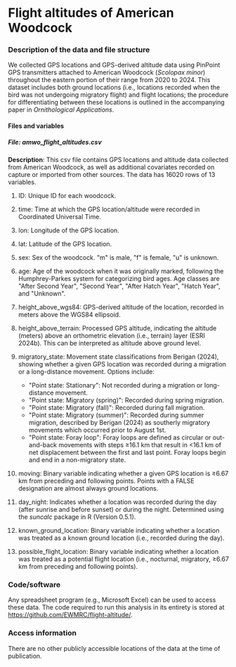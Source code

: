 # Flight altitudes of American Woodcock

### Description of the data and file structure
We collected GPS locations and GPS-derived altitude data using PinPoint GPS transmitters attached to American Woodcock (*Scolopax minor*) throughout the eastern portion of their range from 2020 to 2024. This dataset includes both ground locations (i.e., locations recorded when the bird was not undergoing migratory flight) and flight locations; the procedure for differentiating between these locations is outlined in the accompanying paper in *Ornithological Applications*. 

#### Files and variables

##### File: amwo_flight_altitudes.csv
**Description**: This csv file contains GPS locations and altitude data collected from American Woodcock, as well as additional covariates recorded on capture or imported from other sources. The data has 16020 rows of 13 variables. 

1. ID: Unique ID for each woodcock.

2. time: Time at which the GPS location/altitude were recorded in Coordinated Universal Time.

3. lon: Longitude of the GPS location.

4. lat: Latitude of the GPS location.

5. sex: Sex of the woodcock. "m" is male, "f" is female, "u" is unknown.

6. age: Age of the woodcock when it was originally marked, following the Humphrey-Parkes system for categorizing bird ages. Age classes are "After Second Year", "Second Year", "After Hatch Year", "Hatch Year", and "Unknown".

7. height_above_wgs84: GPS-derived altitude of the location, recorded in meters above the WGS84 ellipsoid.

8. height_above_terrain: Processed GPS altitude, indicating the altitude (meters) above an orthometric elevation (i.e., terrain) layer (ESRI 2024b). This can be interpreted as altitude above ground level.

9. migratory_state: Movement state classifications from Berigan (2024), showing whether a given GPS location was recorded during a migration or a long-distance movement. Options include:
    - "Point state: Stationary": Not recorded during a migration or long-distance movement.
    - "Point state: Migratory (spring)": Recorded during spring migration.
    - "Point state: Migratory (fall)": Recorded during fall migration.
    - "Point state: Migratory (summer)": Recorded during summer migration, described by Berigan (2024) as southerly migratory movements which occurred prior to August 1st.
    - "Point state: Foray loop": Foray loops are defined as circular or out-and-back movements with steps ≥16.1 km that result in <16.1 km of net displacement between the first and last point. Foray loops begin and end in a non-migratory state.

10. moving: Binary variable indicating whether a given GPS location is ≥6.67 km from preceding and following points. Points with a FALSE designation are almost always ground locations.

11. day_night: Indicates whether a location was recorded during the day (after sunrise and before sunset) or during the night. Determined using the *suncalc* package in R (Version 0.5.1).

12. known_ground_location: Binary variable indicating whether a location was treated as a known ground location (i.e., recorded during the day).

13. possible_flight_location: Binary variable indicating whether a location was treated as a potential flight location (i.e., nocturnal, migratory, ≥6.67 km from preceding and following points).

### Code/software

Any spreadsheet program (e.g., Microsoft Excel) can be used to access these data. The code required to run this analysis in its entirety is stored at https://github.com/EWMRC/flight-altitude/.

### Access information

There are no other publicly accessible locations of the data at the time of publication.

